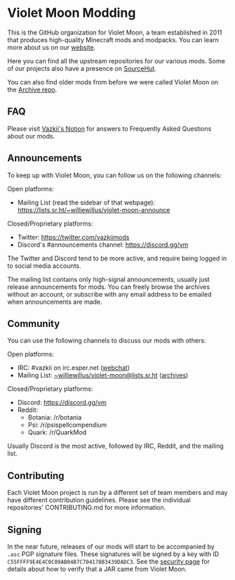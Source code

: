# Violet Moon Modding

This is the GitHub organization for Violet Moon, a team established in 2011 that produces high-quality Minecraft
mods and modpacks. You can learn more about us on our [website](https://violetmoon.org/).

Here you can find all the upstream repositories for our various mods. Some of our projects also have a presence on [SourceHut](https://sr.ht/~williewillus/violet-moon/).

You can also find older mods from before we were called Violet Moon on the [Archive repo](https://github.com/VazkiiModsArchive).

## FAQ
Please visit [Vazkii's Notion](https://vazkii.notion.site/Violet-Moon-FAQ-ddd80d35a63d4d268396dc09f8f9236e) for answers to Frequently Asked Questions about our mods.

## Announcements
To keep up with Violet Moon, you can follow us on the following channels:

Open platforms:
* Mailing List (read the sidebar of that webpage): https://lists.sr.ht/~williewillus/violet-moon-announce

Closed/Proprietary platforms:
* Twitter: https://twitter.com/vazkiimods
* Discord's #announcements channel: https://discord.gg/vm

The Twitter and Discord tend to be more active, and require being logged in to social media accounts.

The mailing list contains only high-signal announcements, usually just release announcements for mods. You can freely browse the archives without an account, or subscribe with any email address to be emailed when announcements are made.

## Community
You can use the following channels to discuss our mods with others:

Open platforms:
* IRC: #vazkii on irc.esper.net ([webchat](https://webchat.esper.net/?channels=vazkii))
* Mailing List: [~williewillus/violet-moon@lists.sr.ht](mailto:~williewillus/violet-moon@lists.sr.ht) ([archives](https://lists.sr.ht/~williewillus/violet-moon))

Closed/Proprietary platforms:
* Discord: https://discord.gg/vm
* Reddit:
  * Botania: /r/botania
  * Psi: /r/psispellcompendium
  * Quark: /r/QuarkMod

Usually Discord is the most active, followed by IRC, Reddit, and the mailing list.

## Contributing
Each Violet Moon project is run by a different set of team members and may have different contribution guidelines. Please see the individual repositories' CONTRIBUTING.md for more information.

## Signing
In the near future, releases of our mods will start to be accompanied by `.asc` PGP
signature files. These signatures will be signed by a key with ID
`C55FFFF9E4E4C0C09AB04B7C704178B3439DADC3`. See the [security page](security/README.md)
for details about how to verify that a JAR came from Violet Moon.

